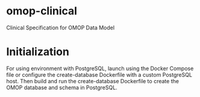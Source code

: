# omop-clinical
Clinical Specification for OMOP Data Model

# Initialization
For using environment with PostgreSQL, launch using the Docker Compose file or configure the create-database Dockerfile with a custom PostgreSQL host. Then build and run the create-database Dockerfile to create the OMOP database and schema in PostgreSQL.
